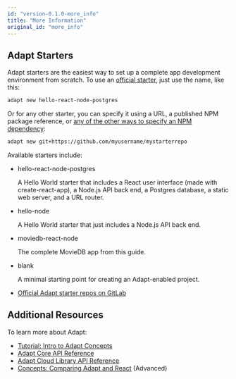 ```yaml
---
id: "version-0.1.0-more_info"
title: "More Information"
original_id: "more_info"
---
```

<!-- DOCTOC SKIP -->

## Adapt Starters

Adapt starters are the easiest way to set up a complete app development environment from scratch.
To use an [official starter](https://gitlab.com/adpt/starters), just use the name, like this:

```bash
adapt new hello-react-node-postgres
```

Or for any other starter, you can specify it using a URL, a published NPM package reference, or [any of the other ways to specify an NPM dependency](https://docs.npmjs.com/files/package.json#dependencies):

```bash
adapt new git+https://github.com/myusername/mystarterrepo
```

Available starters include:

* hello-react-node-postgres

    A Hello World starter that includes a React user interface (made with create-react-app), a Node.js API back end, a Postgres database, a static web server, and a URL router.

* hello-node

    A Hello World starter that just includes a Node.js API back end.

* moviedb-react-node

    The complete MovieDB app from this guide.

* blank

    A minimal starting point for creating an Adapt-enabled project.

* [Official Adapt starter repos on GitLab](https://gitlab.com/adpt/starters)

## Additional Resources

To learn more about Adapt:

* [Tutorial: Intro to Adapt Concepts](../tutorial_concepts)
* [Adapt Core API Reference](../api/core/overview)
* [Adapt Cloud Library API Reference](../api/cloud/overview)
* [Concepts: Comparing Adapt and React](../comparing_react/index.md) (Advanced)

